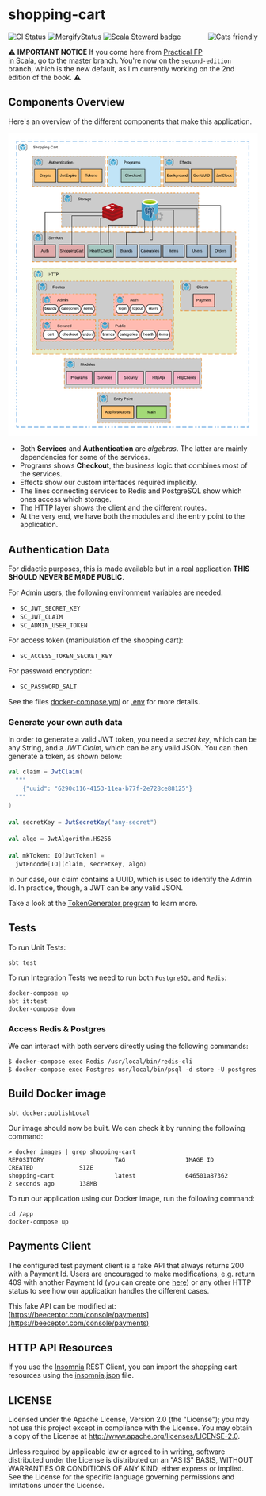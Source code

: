 shopping-cart
=============

![CI Status](https://github.com/gvolpe/pfps-shopping-cart/workflows/Build/badge.svg)
[![MergifyStatus](https://img.shields.io/endpoint.svg?url=https://gh.mergify.io/badges/gvolpe/pfps-shopping-cart&style=flat)](https://mergify.io)
[![Scala Steward badge](https://img.shields.io/badge/Scala_Steward-helping-brightgreen.svg?style=flat&logo=data:image/png;base64,iVBORw0KGgoAAAANSUhEUgAAAA4AAAAQCAMAAAARSr4IAAAAVFBMVEUAAACHjojlOy5NWlrKzcYRKjGFjIbp293YycuLa3pYY2LSqql4f3pCUFTgSjNodYRmcXUsPD/NTTbjRS+2jomhgnzNc223cGvZS0HaSD0XLjbaSjElhIr+AAAAAXRSTlMAQObYZgAAAHlJREFUCNdNyosOwyAIhWHAQS1Vt7a77/3fcxxdmv0xwmckutAR1nkm4ggbyEcg/wWmlGLDAA3oL50xi6fk5ffZ3E2E3QfZDCcCN2YtbEWZt+Drc6u6rlqv7Uk0LdKqqr5rk2UCRXOk0vmQKGfc94nOJyQjouF9H/wCc9gECEYfONoAAAAASUVORK5CYII=)](https://scala-steward.org) <a href="https://typelevel.org/cats/"><img src="https://typelevel.org/cats/img/cats-badge.svg" height="40px" align="right" alt="Cats friendly" /></a>

⚠️ **IMPORTANT NOTICE** If you come here from [Practical FP in Scala](https://leanpub.com/pfp-scala), go to the [master](https://github.com/gvolpe/pfps-shopping-cart/tree/master) branch. You're now on the `second-edition` branch, which is the new default, as I'm currently working on the 2nd edition of the book. ⚠️

## Components Overview

Here's an overview of the different components that make this application.

![components](./app.png)

- Both **Services** and **Authentication** are *algebras*. The latter are mainly dependencies for some of the services.
- Programs shows **Checkout**, the business logic that combines most of the services.
- Effects show our custom interfaces required implicitly.
- The lines connecting services to Redis and PostgreSQL show which ones access which storage.
- The HTTP layer shows the client and the different routes.
- At the very end, we have both the modules and the entry point to the application.

## Authentication Data

For didactic purposes, this is made available but in a real application **THIS SHOULD NEVER BE MADE PUBLIC**.

For Admin users, the following environment variables are needed:

- `SC_JWT_SECRET_KEY`
- `SC_JWT_CLAIM`
- `SC_ADMIN_USER_TOKEN`

For access token (manipulation of the shopping cart):

- `SC_ACCESS_TOKEN_SECRET_KEY`

For password encryption:

- `SC_PASSWORD_SALT`

See the files [docker-compose.yml](app/docker-compose.yml) or [.env](./.env) for more details.

### Generate your own auth data

In order to generate a valid JWT token, you need a *secret key*, which can be any String, and a *JWT Claim*, which can be any valid JSON. You can then generate a token, as shown below:

```scala
val claim = JwtClaim(
  """
    {"uuid": "6290c116-4153-11ea-b77f-2e728ce88125"}
  """
)

val secretKey = JwtSecretKey("any-secret")

val algo = JwtAlgorithm.HS256

val mkToken: IO[JwtToken] =
  jwtEncode[IO](claim, secretKey, algo)
```

In our case, our claim contains a UUID, which is used to identify the Admin Id. In practice, though, a JWT can be any valid JSON.

Take a look at the [TokenGenerator program](https://github.com/gvolpe/pfps-shopping-cart/tree/master/modules/core/src/main/scala/tokens/generator.scala) to learn more.

## Tests

To run Unit Tests:

```
sbt test
```

To run Integration Tests we need to run both `PostgreSQL` and `Redis`:

```
docker-compose up
sbt it:test
docker-compose down
```

### Access Redis & Postgres

We can interact with both servers directly using the following commands:

```
$ docker-compose exec Redis /usr/local/bin/redis-cli
$ docker-compose exec Postgres usr/local/bin/psql -d store -U postgres
```

## Build Docker image

```
sbt docker:publishLocal
```

Our image should now be built. We can check it by running the following command:

```
> docker images | grep shopping-cart
REPOSITORY                    TAG                 IMAGE ID            CREATED             SIZE
shopping-cart                 latest              646501a87362        2 seconds ago       138MB
```

To run our application using our Docker image, run the following command:

```
cd /app
docker-compose up
```

## Payments Client

The configured test payment client is a fake API that always returns 200 with a Payment Id. Users are encouraged to make modifications, e.g. return 409 with another Payment Id (you can create one [here](https://www.uuidgenerator.net/api/version1/1)) or any other HTTP status to see how our application handles the different cases.

This fake API can be modified at: [https://beeceptor.com/console/payments](https://beeceptor.com/console/payments)

## HTTP API Resources

If you use the [Insomnia](https://insomnia.rest/) REST Client, you can import the shopping cart resources using the [insomnia.json](insomnia.json) file.

## LICENSE

Licensed under the Apache License, Version 2.0 (the "License"); you may not use this project except in compliance with
the License. You may obtain a copy of the License at http://www.apache.org/licenses/LICENSE-2.0.

Unless required by applicable law or agreed to in writing, software distributed under the License is distributed on an
"AS IS" BASIS, WITHOUT WARRANTIES OR CONDITIONS OF ANY KIND, either express or implied. See the License for the specific
language governing permissions and limitations under the License.

